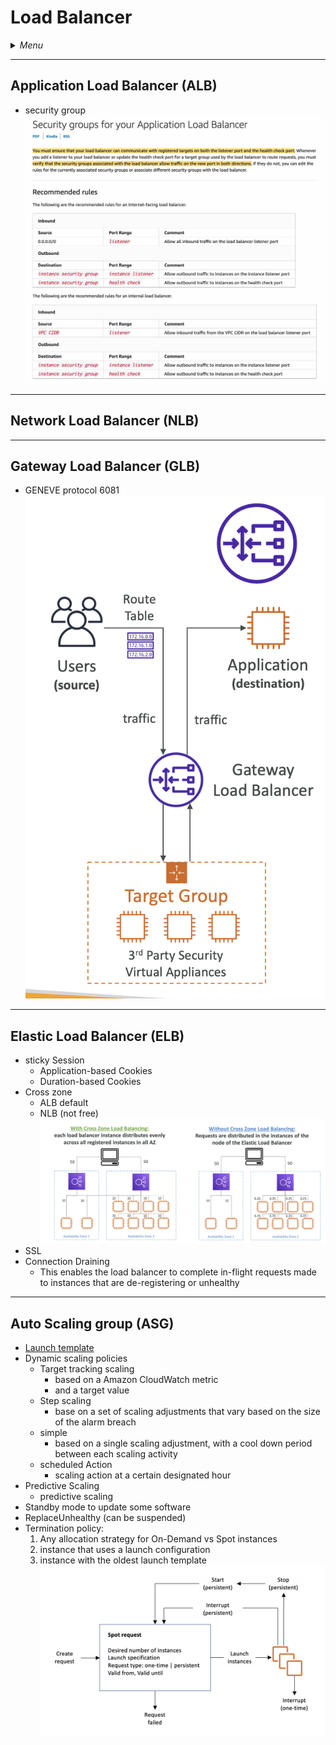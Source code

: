 # Load Balancer

<details>
 <summary><i>Menu</i></summary>

- [ALB](#application-load-balancer-alb)
- [NLB](#network-load-balancer-nlb)
- [GLB](#gateway-load-balancer-glb)
- [ELB](#elastic-load-balancer-elb)
- [ASG](#auto-scaling-group-asg)
</details>

---
## Application Load Balancer (ALB)
- security group
![ALB security group](../../images/ALB_SG.jpg)

---
## Network Load Balancer (NLB)

---
## Gateway Load Balancer (GLB)
- GENEVE protocol 6081
![GLB](../../images/glb.png)

---
## Elastic Load Balancer (ELB)
- sticky Session
  - Application-based Cookies
  - Duration-based Cookies
- Cross zone
    - ALB default
    - NLB (not free)
![cross-zone](../../images/crossZone.png)
- SSL
- Connection Draining
  - This enables the load balancer to complete in-flight requests made to instances that are de-registering or unhealthy

---
## Auto Scaling group (ASG)
- [Launch template](../EC2/README.md#launch-template) 
- Dynamic scaling policies
  - Target tracking scaling
    - based on a Amazon CloudWatch metric
    - and a target value
  - Step scaling
    - base on a set of scaling adjustments that vary based on the size of the alarm breach
  - simple 
    - based on a single scaling adjustment, with a cool down period between each scaling activity
  - scheduled Action
    - scaling action at a certain designated hour
- Predictive Scaling
  - predictive scaling
- Standby mode to update some software
- ReplaceUnhealthy (can be suspended)
- Termination policy:
  1. Any allocation strategy for On-Demand vs Spot instances
  2. instance that uses a launch configuration
  3. instance with the oldest launch template
![spot lifecycle](../../images/spot_lifecycle.png)
